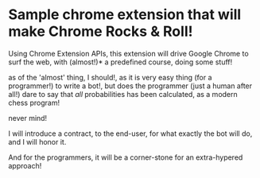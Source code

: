 Sample chrome extension that will make Chrome Rocks & Roll!
=======
Using Chrome Extension APIs, this extension will drive Google Chrome to surf the web, with (almost!)* a predefined course, doing some stuff!

as of the 'almost' thing, I should!, as it is very easy thing (for a programmer!) to write a bot!, but does the programmer (just a human after all!) dare to say that *all* probabilities has been calculated, as a modern chess program!

never mind!

I will introduce a contract, to the end-user, for what exactly the bot will do, and I will honor it.

And for the programmers, it will be a corner-stone for an extra-hypered approach!
